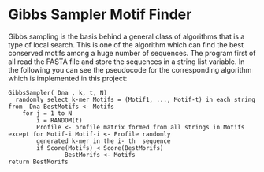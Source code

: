 
# Gibbs Sampler Motif Finder

Gibbs sampling is the basis behind a general class of algorithms that is a type of local search.  This is one of the algorithm which can find the best conserved motifs among a huge
number of sequences. The program first of all read the FASTA file and store the sequences in a string list variable. In the following you can see the pseudocode for the corresponding algorithm which is implemented in this project:

    GibbsSampler( Dna , k, t, N)
      randomly select k-mer Motifs = (Motif1, ..., Motif-t) in each string from  Dna BestMotifs <- Motifs
        for j = 1 to N
            i = RANDOM(t)
            Profile <- profile matrix formed from all strings in Motifs except for Motif-i Motif-i <- Profile randomly          
            generated k-mer in the i- th  sequence
            if Score(Motifs) < Score(BestMorifs)
                    BestMorifs <- Motifs
    return BestMorifs
